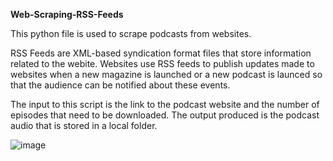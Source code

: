 **Web-Scraping-RSS-Feeds**

This python file is used to scrape podcasts from websites.

RSS Feeds are XML-based syndication format files that store information related to the webite. Websites use RSS feeds to publish updates made to websites when a new magazine is launched or a new podcast is launced so that the audience can be notified about these events. 


The input to this script is the link to the podcast website and the number of episodes that need to be downloaded. 
The output produced is the podcast audio that is stored in a local folder.

![image](https://user-images.githubusercontent.com/54661364/133907306-ebf324ed-53c7-4577-8c8f-4928d6610ddc.png)
